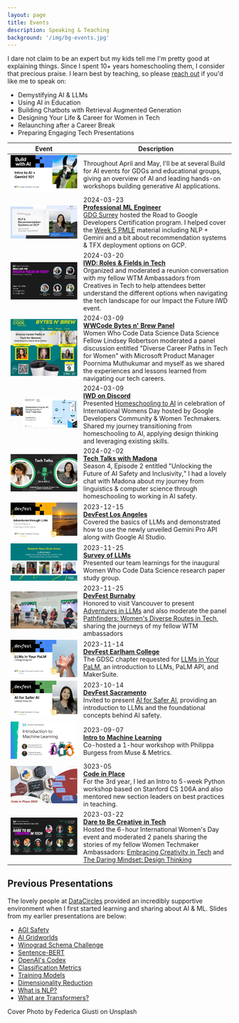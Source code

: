 ```yaml
---
layout: page
title: Events
description: Speaking & Teaching
background: '/img/bg-events.jpg'
---
```


I dare not claim to be an expert but my kids tell me I'm pretty good at explaining things. Since I spent 10+ years homeschooling them, I consider that precious praise. I learn best by teaching, so please [reach out](https://www.linkedin.com/in/cheng2-tan/) if you'd like me to speak on:

- Demystifying AI & LLMs
- Using AI in Education
- Building Chatbots with Retrieval Augmented Generation
- Designing Your Life & Career for Women in Tech
- Relaunching after a Career Break
- Preparing Engaging Tech Presentations

| Event | Description |
|-------|-------------|
| ![Build with AI](/img/events/2024-04-19-build-ai.jpg) | Throughout April and May, I'll be at several Build for AI events for GDGs and educational groups, giving an overview of AI and leading hands-on workshops building generative AI applications. |
| [![PMLE](/img/events/2024-03-23-pmle.jpg)](https://www.youtube.com/watch?v=afAAZZb3xuo&t=26m) | 2024-03-23<br>**[Professional ML Engineer](https://www.youtube.com/watch?v=WQmrUdrLdDM&t=26m)**<br>[GDG Surrey](https://gdg.community.dev/gdg-surrey/) hosted the Road to Google Developers Certification program. I helped cover the [Week 5 PMLE](/docs/2024-03-23-PMLE5.pdf) material including NLP + Gemini and a bit about recommendation systems & TFX deployment options on GCP. |
| [![IWD Creatives in Tech](/img/events/2024-03-20-iwd-creatives.jpg)](https://www.youtube.com/watch?v=afAAZZb3xuo) | 2024-03-20<br>**[IWD: Roles & Fields in Tech](https://www.youtube.com/watch?v=afAAZZb3xuo)**<br>Organized and moderated a reunion conversation with my fellow WTM Ambassadors from Creatives in Tech to help attendees better understand the different options when navigating the tech landscape for our Impact the Future IWD event. |
| [![WWCode Panel](/img/events/2024-03-09-wwcode-panel.jpg)](https://www.youtube.com/watch?v=WWvkS0ewpao) | 2024-03-09<br>**[WWCode Bytes n' Brew Panel ](https://www.youtube.com/watch?v=WWvkS0ewpao)**<br>Women Who Code Data Science Data Science Fellow Lindsey Robertson moderated a panel discussion entitled "Diverse Career Paths in Tech for Women" with Microsoft Product Manager Poornima Muthukumar and myself as we shared the experiences and lessons learned from navigating our tech careers. |
| [![IWD Discord](/img/events/2024-03-09-iwd-discord.jpg)](https://www.youtube.com/watch?v=K52bB3s9zyw&t=3h12m) | 2024-03-09<br>**[IWD on Discord](https://www.youtube.com/watch?v=K52bB3s9zyw&t=3h12m)**<br>Presented [Homeschooling to AI](/docs/2024-03-09-IWD.pdf) in celebration of International Womens Day hosted by Google Developers Community & Women Techmakers. Shared my journey transitioning from homeschooling to AI, applying design thinking and leveraging existing skills. |
| [![Tech Talks with Madona](/img/events/2024-02-02-tech-talks-madona.jpg)](https://www.techtalkswithmadona.com/p/season-4-episode-2-unlocking-the) | 2024-02-02<br>**[Tech Talks with Madona](https://www.techtalkswithmadona.com/p/season-4-episode-2-unlocking-the)**<br>Season 4, Episode 2 entitled "Unlocking the Future of AI Safety and Inclusivity," I had a lovely chat with Madona about my journey from linguistics & computer science through homeschooling to working in AI safety. |
| [![Adventures through LLMs](/img/events/2023-12-15-adv-llms.jpg)](https://youtu.be/p_ZbluF-diI) | 2023-12-15<br>**[DevFest Los Angeles](https://gdg.community.dev/events/details/google-gdg-los-angeles-presents-devfest-2023-greater-los-angeles/)**<br>Covered the basics of LLMs and demonstrated how to use the newly unveiled Gemini Pro API along with Google AI Studio. |
| [![LLM Surveyors](/img/events/2023-11-18-llm-surveyors.jpg)](https://www.youtube.com/watch?v=Fuk6mUnnnqw) | 2023-11-25<br>**[Survey of LLMs](https://www.youtube.com/watch?v=Fuk6mUnnnqw)**<br>Presented our team learnings for the inaugural Women Who Code Data Science research paper study group. |
| [![Pathfinders Panel](/img/events/2023-11-25-pathfinders-panel.jpg)](/docs/2023-11-25-DevFest.pdf) | 2023-11-25<br>**[DevFest Burnaby](https://gdg.community.dev/events/details/google-gdg-burnaby-presents-devfest-2023-by-gdg-burnaby/)**<br>Honored to visit Vancouver to present [Adventures in LLMs](/docs/2023-11-25-DevFest.pdf) and also moderate the panel [Pathfinders: Women's Diverse Routes in Tech](https://www.linkedin.com/feed/update/urn:li:activity:7132133414207442944/), sharing the journeys of my fellow WTM ambassadors |
| [![LLMs in Your PaLM](/img/events/2023-11-14-palm.jpg)](/docs/2023-11-14-DevFest.pdf) | 2023-11-14<br>**[DevFest Earlham College](https://www.linkedin.com/feed/update/urn:li:activity:7132156256395423744/)**<br>The GDSC chapter requested for [LLMs in Your PaLM](/docs/2023-11-14-DevFest.pdf), an introduction to LLMs, PaLM API, and MakerSuite. |
| [![AI for Safer AI](/img/events/2023-10-14-ai-safeai.jpg)](/docs/2023-10-14-DevFest.pdf) | 2023-10-14<br>**[DevFest Sacramento](https://gdg.community.dev/events/details/google-gdg-sacramento-presents-devfest-sacramento-2023/)**<br>Invited to present [AI for Safer AI](/docs/2023-10-14-DevFest.pdf), providing an introduction to LLMs and the foundational concepts behind AI safety. |
| [![Intro to ML](/img/events/2023-09-07-introML.jpg)](https://www.youtube.com/watch?v=stgiAM8pTq8) | 2023-09-07<br>**[Intro to Machine Learning](https://www.youtube.com/watch?v=stgiAM8pTq8)**<br>Co-hosted a 1-hour workshop with Philippa Burgess from Muse & Metrics. |
| [![Code in Place](/img/events/2023-04-05-codeinplace.jpg)](https://codeinplace.stanford.edu/) | 3023-05<br>**[Code in Place](https://codeinplace.stanford.edu/)**<br>For the 3rd year, I led an Intro to 5-week Python workshop based on Stanford CS 106A and also mentored new section leaders on best practices in teaching. |
| [![Dare to Be Creative in Tech](/img/events/2023-03-22-iwd.jpg)](/2023/03/22/wtm-iwd.html) | 2023-03-22<br>**[Dare to Be Creative in Tech](/2023/03/22/wtm-iwd.html)**<br>Hosted the 6-hour International Women's Day event and moderated 2 panels sharing the stories of my fellow Women Techmaker Ambassadors: [Embracing Creativity in Tech](https://www.linkedin.com/feed/update/urn:li:activity:7041060121723985921) and [The Daring Mindset: Design Thinking](https://www.linkedin.com/feed/update/urn:li:activity:7041068447304163330) |

## Previous Presentations

The lovely people at [DataCircles](https://datacircles.org/) provided an incredibly supportive environment when I first started learning and sharing about AI & ML. Slides from my earlier presentations are below:

- [AGI Safety](/docs/2022-03-02-DataCircles-AGI-Safety.pdf)
- [AI Gridworlds](/docs/2022-03-30-DataCircles-AI-Gridworlds.pdf)
- [Winograd Schema Challenge](/docs/2022-05-25-DataCircles-NLP.pdf)
- [Sentence-BERT](/docs/2022-07-27-DataCircles-SBERT.pdf)
- [OpenAI's Codex](/docs/2022-09-14-DataCircles-Codex.pdf)
- [Classification Metrics](/docs/HOML%20Ch3.pdf)
- [Training Models](/docs/HOML%20Ch4.pdf)
- [Dimensionality Reduction](/docs/HOML%20Ch8.pdf)
- [What is NLP?](https://www.youtube.com/watch?v=Q3N7zoIcjtw&list=PLSGYwl5_qS6jEhXHXuEymvNYvrFuD2BOG&index=1)
- [What are Transformers?](https://www.youtube.com/watch?v=bedJ9bQBG6s&list=PLSGYwl5_qS6jEhXHXuEymvNYvrFuD2BOG&index=2)

<figcaption>Cover Photo by Federica Giusti on Unsplash</figcaption>